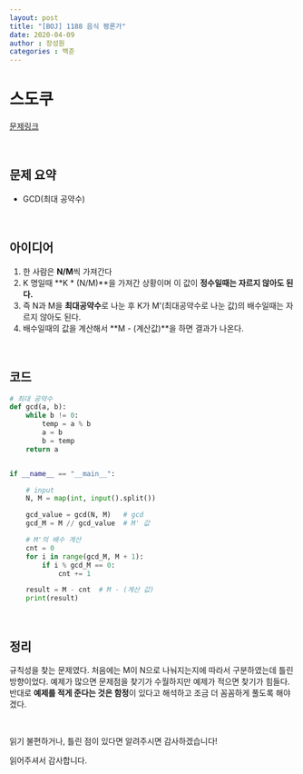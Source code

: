 ```yaml
---
layout: post
title: "[BOJ] 1188 음식 평론가"
date: 2020-04-09
author : 장성원
categories : 백준
---
```


# 스도쿠

[문제링크](https://www.acmicpc.net/problem/1188)

<br>

## 문제 요약

- GCD(최대 공약수)

<br>

## 아이디어

1.  한 사람은 **N/M**씩 가져간다  
2.  K 명일때 **K * (N/M)**을 가져간 상황이며 이 값이 **정수일때는 자르지 않아도 된다.**
3.  즉 N과 M을 **최대공약수**로 나눈 후 K가 M'(최대공약수로 나눈 값)의 배수일때는 자르지 않아도 된다. 
4.  배수일때의 값을 계산해서 **M - (계산값)**을 하면 결과가 나온다.

<br>

## 코드

```python
# 최대 공약수
def gcd(a, b):
    while b != 0:
        temp = a % b
        a = b
        b = temp
    return a


if __name__ == "__main__":

    # input
    N, M = map(int, input().split())

    gcd_value = gcd(N, M)   # gcd
    gcd_M = M // gcd_value  # M' 값

    # M'의 배수 계산
    cnt = 0
    for i in range(gcd_M, M + 1):
        if i % gcd_M == 0:
            cnt += 1

    result = M - cnt  # M - (계산 값)
    print(result)

```

<br>



## 정리

규칙성을 찾는 문제였다. 처음에는 M이 N으로 나눠지는지에 따라서 구분하였는데 틀린 방향이었다. 예제가 많으면 문제점을 찾기가 수월하지만 예제가 적으면 찾기가 힘들다. 반대로 **예제를 적게 준다는 것은 함정**이 있다고 해석하고 조금 더 꼼꼼하게 풀도록 해야겠다.



<br>

읽기 불편하거나, 틀린 점이 있다면 알려주시면 감사하겠습니다!

읽어주셔서 감사합니다.